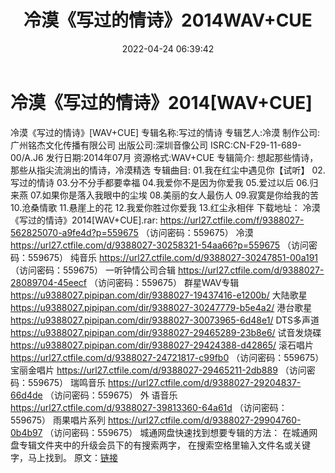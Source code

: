 ﻿---
title: 冷漠《写过的情诗》2014WAV+CUE
date: 2022-04-24 06:39:42
categories: WAV车载音乐、镜像
tags: 国语流行
---
# 冷漠《写过的情诗》2014[WAV+CUE]

冷漠《写过的情诗》[WAV+CUE]
专辑名称:写过的情诗
专辑艺人:冷漠
制作公司:广州铭杰文化传播有限公司
出版公司:深圳音像公司
ISRC:CN-F29-11-689-00/A.J6
发行日期:2014年07月
资源格式:WAV+CUE
专辑简介:
想起那些情诗，那些从指尖流淌出的情诗，冷漠精选
专辑曲目:
01.我在红尘中遇见你【试听】
02.写过的情诗
03.分不分手都要幸福
04.我爱你不是因为你爱我
05.爱过以后
06.归来燕
07.如果你是落入我眼中的尘埃
08.美丽的女人最伤人
09.寂寞是你给我的苦
10.沧桑情歌
11.悬崖上的花
12.我爱你胜过你爱我
13.红尘永相伴
下载地址：
冷漠《写过的情诗》2014[WAV+CUE].rar: https://url27.ctfile.com/f/9388027-562825070-a9fe4d?p=559675
（访问密码：559675）
冷漠
https://url27.ctfile.com/d/9388027-30258321-54aa66?p=559675
（访问密码：559675）
纯音乐
https://url27.ctfile.com/d/9388027-30247851-00a191
（访问密码：559675）
一听钟情公司合辑
https://url27.ctfile.com/d/9388027-28089704-45eecf
（访问密码：559675）
群星WAV专辑
https://u9388027.pipipan.com/dir/9388027-19437416-e1200b/
大陆歌星
https://u9388027.pipipan.com/dir/9388027-30247779-b5e4a2/
港台歌星
https://u9388027.pipipan.com/dir/9388027-30073965-6d48e1/
DTS多声道
https://u9388027.pipipan.com/dir/9388027-29465289-23b8e6/
试音发烧碟
https://u9388027.pipipan.com/dir/9388027-29424388-d42865/
滚石唱片
https://url27.ctfile.com/d/9388027-24721817-c99fb0
（访问密码：559675）
宝丽金唱片
https://url27.ctfile.com/d/9388027-29465211-2db889
（访问密码：559675）
瑞鸣音乐
https://url27.ctfile.com/d/9388027-29204837-66d4de
（访问密码：559675）
外
语音乐
https://url27.ctfile.com/d/9388027-39813360-64a61d
（访问密码：559675）
雨果唱片系列
https://url27.ctfile.com/d/9388027-29904760-0b4b97
（访问密码：559675）
城通网盘快速找到想要专辑的方法：
在城通网盘专辑文件夹中的升级会员下的有搜索两字，
在搜索空格里输入文件名或关键字，马上找到。
原文：[链接](https://blog.sina.com.cn/s/blog_1647c7e7601030wtq.html)